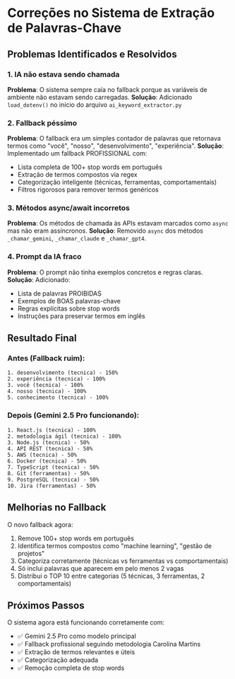 # Correções no Sistema de Extração de Palavras-Chave

## Problemas Identificados e Resolvidos

### 1. IA não estava sendo chamada
**Problema**: O sistema sempre caía no fallback porque as variáveis de ambiente não estavam sendo carregadas.
**Solução**: Adicionado `load_dotenv()` no início do arquivo `ai_keyword_extractor.py`

### 2. Fallback péssimo
**Problema**: O fallback era um simples contador de palavras que retornava termos como "você", "nosso", "desenvolvimento", "experiência".
**Solução**: Implementado um fallback PROFISSIONAL com:
- Lista completa de 100+ stop words em português
- Extração de termos compostos via regex
- Categorização inteligente (técnicas, ferramentas, comportamentais)
- Filtros rigorosos para remover termos genéricos

### 3. Métodos async/await incorretos
**Problema**: Os métodos de chamada às APIs estavam marcados como `async` mas não eram assíncronos.
**Solução**: Removido `async` dos métodos `_chamar_gemini`, `_chamar_claude` e `_chamar_gpt4`.

### 4. Prompt da IA fraco
**Problema**: O prompt não tinha exemplos concretos e regras claras.
**Solução**: Adicionado:
- Lista de palavras PROIBIDAS
- Exemplos de BOAS palavras-chave
- Regras explícitas sobre stop words
- Instruções para preservar termos em inglês

## Resultado Final

### Antes (Fallback ruim):
```
1. desenvolvimento (tecnica) - 150%
2. experiência (tecnica) - 100%
3. você (tecnica) - 100%
4. nosso (tecnica) - 100%
5. conhecimento (tecnica) - 100%
```

### Depois (Gemini 2.5 Pro funcionando):
```
1. React.js (tecnica) - 100%
2. metodologia ágil (tecnica) - 100%
3. Node.js (tecnica) - 50%
4. API REST (tecnica) - 50%
5. AWS (tecnica) - 50%
6. Docker (tecnica) - 50%
7. TypeScript (tecnica) - 50%
8. Git (ferramentas) - 50%
9. PostgreSQL (tecnica) - 50%
10. Jira (ferramentas) - 50%
```

## Melhorias no Fallback

O novo fallback agora:
1. Remove 100+ stop words em português
2. Identifica termos compostos como "machine learning", "gestão de projetos"
3. Categoriza corretamente (técnicas vs ferramentas vs comportamentais)
4. Só inclui palavras que aparecem em pelo menos 2 vagas
5. Distribui o TOP 10 entre categorias (5 técnicas, 3 ferramentas, 2 comportamentais)

## Próximos Passos

O sistema agora está funcionando corretamente com:
- ✅ Gemini 2.5 Pro como modelo principal
- ✅ Fallback profissional seguindo metodologia Carolina Martins
- ✅ Extração de termos relevantes e úteis
- ✅ Categorização adequada
- ✅ Remoção completa de stop words